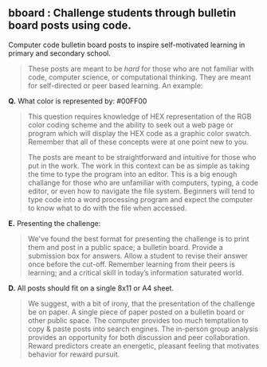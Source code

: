 bboard : Challenge students through bulletin board posts using code.
------

Computer code bulletin board posts to inspire self-motivated learning in primary and secondary school. 

> These posts are meant to be _hard_ for those who are not familiar with code, computer science, or computational thinking. 
> They are meant for self-directed or peer based learning. An example:


__Q.__ What color is represented by: #00FF00

> This question requires knowledge of HEX representation of the RGB color coding scheme and the ability to seek out a web page or program which will display the HEX code as a graphic color swatch. 
> Remember that all of these concepts were at one point new to you. 
> 
> The posts are meant to be straightforward and intuitive for those who put in the work. 
> The work in this context can be as simple as taking the time to type the program into an editor. 
> This is a big enough challange for those who are unfamiliar with computers, typing, a code editor, or even how to navigate the file system. 
> Beginners will tend to type code into a word processing program and expect the computer to know what to do with the file when accessed.


__E.__ Presenting the challenge:

> We've found the best format for presenting the challenge is to print them and post in a public space; a bulletin board.
> Provide a submission box for answers. Allow a student to revise their answer once before the cut-off. 
> Remember learning from their peers is learning; and a critical skill in today’s information saturated world.


__D.__ All posts should fit on a single 8x11 or A4 sheet.

> We suggest, with a bit of irony, that the presentation of the challenge be on paper. 
> A single piece of paper posted on a bulletin board or other public space. 
> The computer provides too much temptation to copy &amp; paste posts into search engines.
> The in-person group analysis provides an opportunity for both discussion and peer collaboration. 
> Reward predictors create an energetic, pleasant feeling that motivates behavior for reward pursuit.
